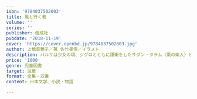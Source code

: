 ```yaml
---
isbn: '9784037502003'
title: 風と行く者
volume: ''
series: ''
publisher: 偕成社
pubdate: '2018-11-19'
cover: 'https://cover.openbd.jp/9784037502003.jpg'
author: 上橋菜穂子／著 佐竹美保／イラスト
description: バルサは少女の頃、ジグロとともに護衛をしたサダン・タラム〈風の楽人〉と再会。今回も用心棒として雇われ、頭命を守ることに。
price: '1000'
genre: 児童図書
target: 児童
format: 全集・双書
content: 日本文学、小説・物語

---
```

